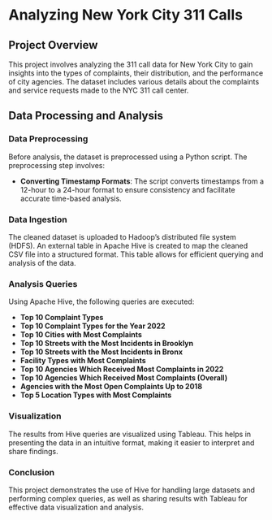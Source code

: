 # Analyzing New York City 311 Calls

## Project Overview

This project involves analyzing the 311 call data for New York City to gain insights into the types of complaints, their distribution, and the performance of city agencies. The dataset includes various details about the complaints and service requests made to the NYC 311 call center.

## Data Processing and Analysis

### Data Preprocessing

Before analysis, the dataset is preprocessed using a Python script. The preprocessing step involves:

- **Converting Timestamp Formats**: The script converts timestamps from a 12-hour to a 24-hour format to ensure consistency and facilitate accurate time-based analysis.

### Data Ingestion

The cleaned dataset is uploaded to Hadoop’s distributed file system (HDFS). An external table in Apache Hive is created to map the cleaned CSV file into a structured format. This table allows for efficient querying and analysis of the data.

### Analysis Queries

Using Apache Hive, the following queries are executed:

- **Top 10 Complaint Types**
- **Top 10 Complaint Types for the Year 2022**
- **Top 10 Cities with Most Complaints**
- **Top 10 Streets with the Most Incidents in Brooklyn**
- **Top 10 Streets with the Most Incidents in Bronx**
- **Facility Types with Most Complaints**
- **Top 10 Agencies Which Received Most Complaints in 2022**
- **Top 10 Agencies Which Received Most Complaints (Overall)**
- **Agencies with the Most Open Complaints Up to 2018**
- **Top 5 Location Types with Most Complaints**

### Visualization

The results from Hive queries are visualized using Tableau. This helps in presenting the data in an intuitive format, making it easier to interpret and share findings.

### Conclusion

This project demonstrates the use of Hive for handling large datasets and performing complex queries, as well as sharing results with Tableau for effective data visualization and analysis.
